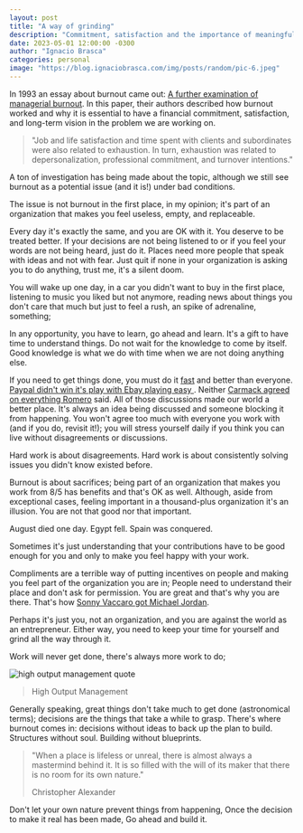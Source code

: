 ```yaml
---
layout: post
title: "A way of grinding"
description: "Commitment, satisfaction and the importance of meaningful work and autonomy"
date: 2023-05-01 12:00:00 -0300
author: "Ignacio Brasca"
categories: personal
image: "https://blog.ignaciobrasca.com/img/posts/random/pic-6.jpeg"
---
```

In 1993 an essay about burnout came out: [A further examination of managerial burnout](https://onlinelibrary.wiley.com/doi/10.1002/job.4030140103). In this paper, their authors described how burnout worked and why it is essential to have a financial commitment, satisfaction, and long-term vision in the problem we are working on.

> "Job and life satisfaction and time spent with clients and subordinates were also related to exhaustion. In turn, exhaustion was related to depersonalization, professional commitment, and turnover intentions."

A ton of investigation has being made about the topic, although we still see burnout as a potential issue (and it is!) under bad conditions.

The issue is not burnout in the first place, in my opinion; it's part of an organization that makes you feel useless, empty, and replaceable. 

Every day it's exactly the same, and you are OK with it. You deserve to be treated better. If your decisions are not being listened to or if you feel your words are not being heard, just do it. Places need more people that speak with ideas and not with fear. Just quit if none in your organization is asking you to do anything, trust me, it's a silent doom. 

You will wake up one day, in a car you didn't want to buy in the first place, listening to music you liked but not anymore, reading news about things you don't care that much but just to feel a rush, an spike of adrenaline, something; 

In any opportunity, you have to learn, go ahead and learn. It's a gift to have time to understand things. Do not wait for the knowledge to come by itself. Good knowledge is what we do with time when we are not doing anything else.  

If you need to get things done, you must do it [fast](https://patrickcollison.com/fast) and better than everyone. [Paypal didn't win it's play with Ebay playing easy ](https://www.amazon.com/PayPal-Wars-Battles-Media-Planet/dp/1936488590). Neither [Carmack agreed on everything Romero](https://en.wikipedia.org/wiki/Masters_of_Doom) said. All of those discussions made our world a better place. It's always an idea being discussed and someone blocking it from happening. You won't agree too much with everyone you work with (and if you do, revisit it!); you will stress yourself daily if you think you can live without disagreements or discussions.

Hard work is about disagreements. 
Hard work is about consistently solving issues you didn't know existed before.

Burnout is about sacrifices; being part of an organization that makes you work from 8/5 has benefits and that's OK as well. Although, aside from exceptional cases, feeling important in a thousand-plus organization it's an illusion. You are not that good nor that important. 

August died one day.
Egypt fell.
Spain was conquered. 

Sometimes it's just understanding that your contributions have to be good enough for you and only to make you feel happy with your work. 

Compliments are a terrible way of putting incentives on people and making you feel part of the organization you are in; People need to understand their place and don't ask for permission. You are great and that's why you are there. That's how [Sonny Vaccaro got Michael Jordan](https://en.wikipedia.org/wiki/Sonny_Vaccaro).

Perhaps it's just you, not an organization, and you are against the world as an entrepreneur. Either way, you need to keep your time for yourself and grind all the way through it.

Work will never get done, there's always more work to do;

![high output management quote](https://blog.ignaciobrasca.com/img/posts/random/pic-7.jpeg)
> High Output Management

Generally speaking, great things don't take much to get done (astronomical terms); decisions are the things that take a while to grasp. There's where burnout comes in: decisions without ideas to back up the plan to build. Structures without soul. Building without blueprints.

> "When a place is lifeless or unreal, there is almost always a mastermind behind it. It is so filled with the will of its maker that there is no room for its own nature."
> 
> Christopher Alexander

Don't let your own nature prevent things from happening,
Once the decision to make it real has been made,
Go ahead and build it.